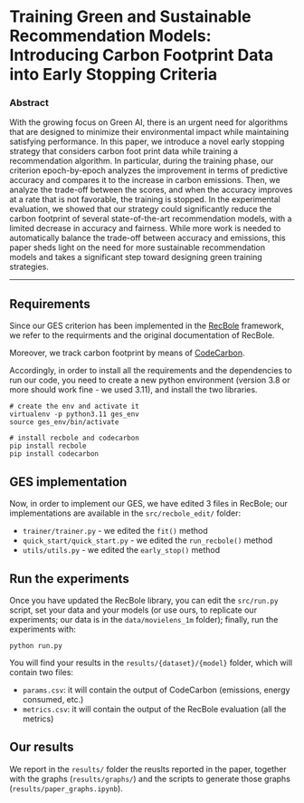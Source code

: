 # Training Green and Sustainable Recommendation Models: Introducing Carbon Footprint Data into Early Stopping Criteria

### Abstract
With the growing focus on Green AI, there is an urgent need for algorithms that are designed to minimize their environmental impact while maintaining satisfying performance. In this paper, we introduce a novel early stopping strategy that considers carbon foot print data while training a recommendation algorithm. In particular, during the training phase, our criterion epoch-by-epoch analyzes the improvement in terms of predictive accuracy and compares it to the increase in carbon emissions. Then, we analyze the trade-off between the scores, and when the accuracy improves at a rate that is not favorable, the training is stopped. In the experimental evaluation, we showed that our strategy could significantly reduce the carbon footprint of several state-of-the-art recommendation models, with a limited decrease in accuracy and fairness. While more work is needed to automatically balance the trade-off between accuracy and emissions, this paper sheds light on the need for more sustainable recommendation models and takes a significant step toward designing green training strategies.

---

## Requirements

Since our GES criterion has been implemented in the [RecBole](https://recbole.io) framework, we refer to the requirments and the original documentation of RecBole.

Moreover, we track carbon footprint by means of [CodeCarbon](https://mlco2.github.io/codecarbon/).

Accordingly, in order to install all the requirements and the dependencies to run our code, you need to create a new python environment (version 3.8 or more should work fine - we used 3.11), and install the two libraries.

```
# create the env and activate it
virtualenv -p python3.11 ges_env
source ges_env/bin/activate

# install recbole and codecarbon
pip install recbole
pip install codecarbon
```

## GES implementation

Now, in order to implement our GES, we have edited 3 files in RecBole; our implementations are available in the `src/recbole_edit/` folder:
- `trainer/trainer.py` - we edited the `fit()` method
- `quick_start/quick_start.py`  - we edited the `run_recbole()` method
- `utils/utils.py` - we edited the `early_stop()` method

## Run the experiments

Once you have updated the RecBole library, you can edit the `src/run.py` script, set your data and your models (or use ours, to replicate our experiments; our data is in the `data/movielens_1m` folder); finally, run the experiments with:

```
python run.py
```

You will find your results in the `results/{dataset}/{model}` folder, which will contain two files:
- `params.csv`: it will contain the output of CodeCarbon (emissions, energy consumed, etc.)
- `metrics.csv`: it will contain the output of the RecBole evaluation (all the metrics)

## Our results
We report in the `results/` folder the reuslts reported in the paper, together with the graphs (`results/graphs/`) and the scripts to generate those graphs (`results/paper_graphs.ipynb`). 